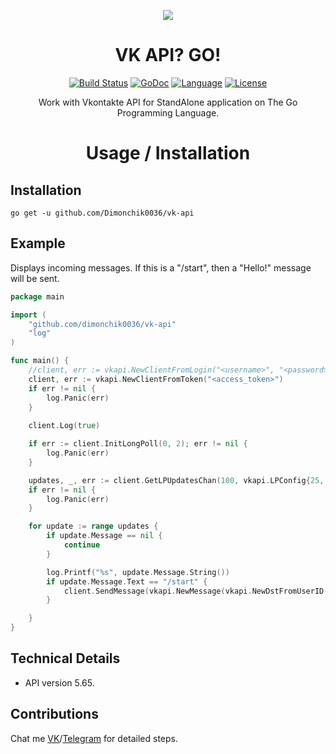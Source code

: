 <div align="center">

[![](https://github.com/Dimonchik0036/vk-api/blob/master/logo.png)]()  

# VK API? GO!
[![Build Status](https://travis-ci.org/Dimonchik0036/vk-api.svg?branch=master)](https://travis-ci.org/Dimonchik0036/vk-api)
[![GoDoc](https://godoc.org/github.com/Dimonchik0036/vk-api?status.svg)](https://godoc.org/github.com/Dimonchik0036/vk-api)
[![Language](https://img.shields.io/badge/language-Go-blue.svg)](https://github.com/golang/go)
[![License](https://img.shields.io/badge/license-MIT-blue.svg)](https://github.com/Dimonchik0036/vk-api/blob/master/LICENSE)  
  
Work with Vkontakte API for StandAlone application on The Go Programming Language.  

# Usage / Installation
</div>

## Installation
`go get -u github.com/Dimonchik0036/vk-api`

## Example  
Displays incoming messages. If this is a "/start", then a "Hello!" message will be sent.
```go
package main

import (
	"github.com/dimonchik0036/vk-api"
	"log"
)

func main() {
	//client, err := vkapi.NewClientFromLogin("<username>", "<password>", vkapi.ScopeMessages)
	client, err := vkapi.NewClientFromToken("<access_token>")
	if err != nil {
	    log.Panic(err)
	}
	
	client.Log(true)

	if err := client.InitLongPoll(0, 2); err != nil {
		log.Panic(err)
	}

	updates, _, err := client.GetLPUpdatesChan(100, vkapi.LPConfig{25, vkapi.LPModeAttachments})
	if err != nil {
		log.Panic(err)
	}

	for update := range updates {
		if update.Message == nil {
			continue
		}

		log.Printf("%s", update.Message.String())
		if update.Message.Text == "/start" {
			client.SendMessage(vkapi.NewMessage(vkapi.NewDstFromUserID(update.Message.FromID), "Hello!"))
		}

	}
}
```
## Technical Details 
* API version 5.65.

## Contributions
Chat me [VK](https://vk.com/dimonchik0036)/[Telegram](https://t.me/dimonchik0036) for detailed steps.
